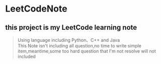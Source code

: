 # LeetCodeNote

## this project is my LeetCode learning note

> Using language including Python、C++ and Java<br>This Note isn't including all question,no time to write simple item,meantime,some too hard question that I'm not resolve will not included
>  